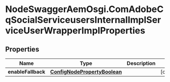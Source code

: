 # NodeSwaggerAemOsgi.ComAdobeCqSocialServiceusersInternalImplServiceUserWrapperImplProperties

## Properties

Name | Type | Description | Notes
------------ | ------------- | ------------- | -------------
**enableFallback** | [**ConfigNodePropertyBoolean**](ConfigNodePropertyBoolean.md) |  | [optional] 


